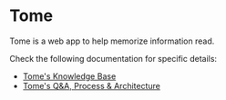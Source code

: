 # Tome

Tome is a web app to help memorize information read. 

Check the following documentation for specific details: 
* [Tome's Knowledge Base](docs/kb.md)
* [Tome's Q&A, Process & Architecture](docs/general.md)
